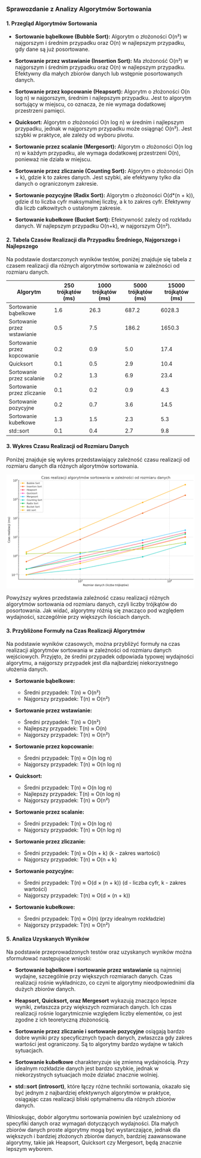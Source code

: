 ### Sprawozdanie z Analizy Algorytmów Sortowania

#### 1. **Przegląd Algorytmów Sortowania**

- **Sortowanie bąbelkowe (Bubble Sort):** Algorytm o złożoności O(n²) w najgorszym i średnim przypadku oraz O(n) w najlepszym przypadku, gdy dane są już posortowane.
  
- **Sortowanie przez wstawianie (Insertion Sort):** Ma złożoność O(n²) w najgorszym i średnim przypadku oraz O(n) w najlepszym przypadku. Efektywny dla małych zbiorów danych lub wstępnie posortowanych danych.
  
- **Sortowanie przez kopcowanie (Heapsort):** Algorytm o złożoności O(n log n) w najgorszym, średnim i najlepszym przypadku. Jest to algorytm sortujący w miejscu, co oznacza, że nie wymaga dodatkowej przestrzeni pamięci.
  
- **Quicksort:** Algorytm o złożoności O(n log n) w średnim i najlepszym przypadku, jednak w najgorszym przypadku może osiągnąć O(n²). Jest szybki w praktyce, ale zależy od wyboru pivotu.
  
- **Sortowanie przez scalanie (Mergesort):** Algorytm o złożoności O(n log n) w każdym przypadku, ale wymaga dodatkowej przestrzeni O(n), ponieważ nie działa w miejscu.
  
- **Sortowanie przez zliczanie (Counting Sort):** Algorytm o złożoności O(n + k), gdzie k to zakres danych. Jest szybki, ale efektywny tylko dla danych o ograniczonym zakresie.
  
- **Sortowanie pozycyjne (Radix Sort):** Algorytm o złożoności O(d*(n + k)), gdzie d to liczba cyfr maksymalnej liczby, a k to zakres cyfr. Efektywny dla liczb całkowitych o ustalonym zakresie.
  
- **Sortowanie kubełkowe (Bucket Sort):** Efektywność zależy od rozkładu danych. W najlepszym przypadku O(n+k), w najgorszym O(n²).

#### 2. **Tabela Czasów Realizacji dla Przypadku Średniego, Najgorszego i Najlepszego**

Na podstawie dostarczonych wyników testów, poniżej znajduje się tabela z czasem realizacji dla różnych algorytmów sortowania w zależności od rozmiaru danych.

| Algorytm                 | 250 trójkątów (ms) | 1000 trójkątów (ms) | 5000 trójkątów (ms) | 15000 trójkątów (ms) |
|--------------------------|--------------------|---------------------|---------------------|----------------------|
| Sortowanie bąbelkowe      | 1.6                | 26.3                | 687.2               | 6028.3               |
| Sortowanie przez wstawianie | 0.5              | 7.5                 | 186.2               | 1650.3               |
| Sortowanie przez kopcowanie | 0.2              | 0.9                 | 5.0                 | 17.4                 |
| Quicksort                | 0.1                | 0.5                 | 2.9                 | 10.4                 |
| Sortowanie przez scalanie | 0.2               | 1.3                 | 6.9                 | 23.4                 |
| Sortowanie przez zliczanie | 0.1              | 0.2                 | 0.9                 | 4.3                  |
| Sortowanie pozycyjne     | 0.2                | 0.7                 | 3.6                 | 14.5                 |
| Sortowanie kubełkowe     | 1.3                | 1.5                 | 2.3                 | 5.3                  |
| std::sort                | 0.1                | 0.4                 | 2.7                 | 9.8                  |

#### 3. **Wykres Czasu Realizacji od Rozmiaru Danych**

Poniżej znajduje się wykres przedstawiający zależność czasu realizacji od rozmiaru danych dla różnych algorytmów sortowania.

![Wykres czasu realizacji](wykres.png)

Powyższy wykres przedstawia zależność czasu realizacji różnych algorytmów sortowania od rozmiaru danych, czyli liczby trójkątów do posortowania. Jak widać, algorytmy różnią się znacząco pod względem wydajności, szczególnie przy większych ilościach danych.

#### 3. **Przybliżone Formuły na Czas Realizacji Algorytmów**

Na podstawie wyników czasowych, można przybliżyć formuły na czas realizacji algorytmów sortowania w zależności od rozmiaru danych wejściowych. Przyjęto, że średni przypadek odpowiada typowej wydajności algorytmu, a najgorszy przypadek jest dla najbardziej niekorzystnego ułożenia danych.

- **Sortowanie bąbelkowe:**
  - Średni przypadek: T(n) ≈ O(n²)
  - Najgorszy przypadek: T(n) ≈ O(n²)

- **Sortowanie przez wstawianie:**
  - Średni przypadek: T(n) ≈ O(n²)
  - Najlepszy przypadek: T(n) ≈ O(n)
  - Najgorszy przypadek: T(n) ≈ O(n²)

- **Sortowanie przez kopcowanie:**
  - Średni przypadek: T(n) ≈ O(n log n)
  - Najgorszy przypadek: T(n) ≈ O(n log n)

- **Quicksort:**
  - Średni przypadek: T(n) ≈ O(n log n)
  - Najlepszy przypadek: T(n) ≈ O(n log n)
  - Najgorszy przypadek: T(n) ≈ O(n²)

- **Sortowanie przez scalanie:**
  - Średni przypadek: T(n) ≈ O(n log n)
  - Najgorszy przypadek: T(n) ≈ O(n log n)

- **Sortowanie przez zliczanie:**
  - Średni przypadek: T(n) ≈ O(n + k) (k - zakres wartości)
  - Najgorszy przypadek: T(n) ≈ O(n + k)

- **Sortowanie pozycyjne:**
  - Średni przypadek: T(n) ≈ O(d × (n + k)) (d - liczba cyfr, k - zakres wartości)
  - Najgorszy przypadek: T(n) ≈ O(d × (n + k))

- **Sortowanie kubełkowe:**
  - Średni przypadek: T(n) ≈ O(n) (przy idealnym rozkładzie)
  - Najgorszy przypadek: T(n) ≈ O(n²)

#### 5. **Analiza Uzyskanych Wyników**

Na podstawie przeprowadzonych testów oraz uzyskanych wyników można sformułować następujące wnioski:

- **Sortowanie bąbelkowe i sortowanie przez wstawianie** są najmniej wydajne, szczególnie przy większych rozmiarach danych. Czas realizacji rośnie wykładniczo, co czyni te algorytmy nieodpowiednimi dla dużych zbiorów danych.
  
- **Heapsort, Quicksort, oraz Mergesort** wykazują znacząco lepsze wyniki, zwłaszcza przy większych rozmiarach danych. Ich czas realizacji rośnie logarytmicznie względem liczby elementów, co jest zgodne z ich teoretyczną złożonością.

- **Sortowanie przez zliczanie i sortowanie pozycyjne** osiągają bardzo dobre wyniki przy specyficznych typach danych, zwłaszcza gdy zakres wartości jest ograniczony. Są to algorytmy bardzo wydajne w takich sytuacjach.

- **Sortowanie kubełkowe** charakteryzuje się zmienną wydajnością. Przy idealnym rozkładzie danych jest bardzo szybkie, jednak w niekorzystnych sytuacjach może działać znacznie wolniej.

- **std::sort (introsort)**, które łączy różne techniki sortowania, okazało się być jednym z najbardziej efektywnych algorytmów w praktyce, osiągając czas realizacji bliski optymalnemu dla różnych zbiorów danych.

Wnioskując, dobór algorytmu sortowania powinien być uzależniony od specyfiki danych oraz wymagań dotyczących wydajności. Dla małych zbiorów danych proste algorytmy mogą być wystarczające, jednak dla większych i bardziej złożonych zbiorów danych, bardziej zaawansowane algorytmy, takie jak Heapsort, Quicksort czy Mergesort, będą znacznie lepszym wyborem.



